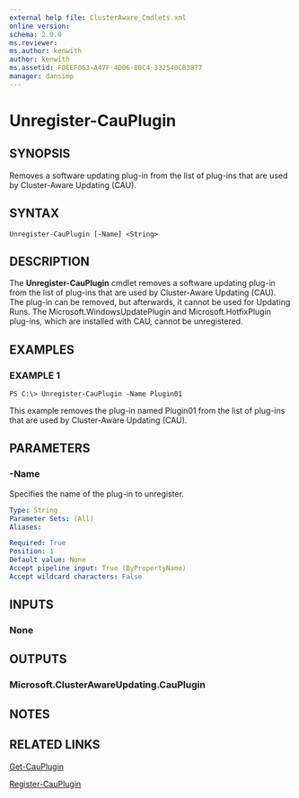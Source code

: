 ```yaml
---
external help file: ClusterAware_Cmdlets.xml
online version: 
schema: 2.0.0
ms.reviewer:
ms.author: kenwith
author: kenwith
ms.assetid: F0EEF063-A47F-4D06-8BC4-332540CB3877
manager: dansimp
---
```


# Unregister-CauPlugin

## SYNOPSIS
Removes a software updating plug-in from the list of plug-ins that are used by Cluster-Aware Updating (CAU).

## SYNTAX

```
Unregister-CauPlugin [-Name] <String>
```

## DESCRIPTION
The **Unregister-CauPlugin** cmdlet removes a software updating plug-in from the list of plug-ins that are used by Cluster-Aware Updating (CAU).
The plug-in can be removed, but afterwards, it cannot be used for Updating Runs.
The Microsoft.WindowsUpdatePlugin and Microsoft.HotfixPlugin plug-ins, which are installed with CAU, cannot be unregistered.

## EXAMPLES

### EXAMPLE 1
```
PS C:\> Unregister-CauPlugin -Name Plugin01
```

This example removes the plug-in named Plugin01 from the list of plug-ins that are used by Cluster-Aware Updating (CAU).

## PARAMETERS

### -Name
Specifies the name of the plug-in to unregister.

```yaml
Type: String
Parameter Sets: (All)
Aliases: 

Required: True
Position: 1
Default value: None
Accept pipeline input: True (ByPropertyName)
Accept wildcard characters: False
```

## INPUTS

### None

## OUTPUTS

### Microsoft.ClusterAwareUpdating.CauPlugin

## NOTES

## RELATED LINKS

[Get-CauPlugin](./Get-CauPlugin.md)

[Register-CauPlugin](./Register-CauPlugin.md)
